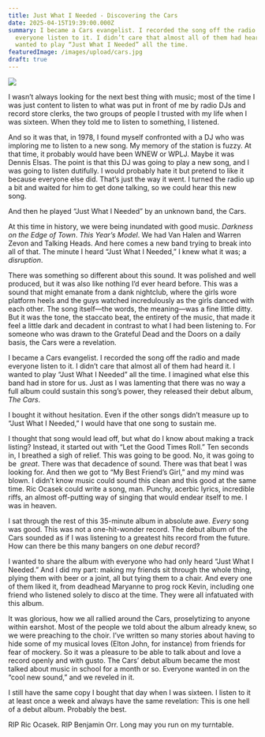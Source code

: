 ```yaml
---
title: Just What I Needed - Discovering the Cars
date: 2025-04-15T19:39:00.000Z
summary: I became a Cars evangelist. I recorded the song off the radio and made
  everyone listen to it. I didn’t care that almost all of them had heard it. I
  wanted to play “Just What I Needed” all the time.
featuredImage: /images/upload/cars.jpg
draft: true
---
```

![](/images/upload/cars.jpg)

I wasn’t always looking for the next best thing with music; most of the time I was just content to listen to what was put in front of me by radio DJs and record store clerks, the two groups of people I trusted with my life when I was sixteen. When they told me to listen to something, I listened. 

And so it was that, in 1978, I found myself confronted with a DJ who was imploring me to listen to a new song. My memory of the station is fuzzy. At that time, it probably would have been WNEW or WPLJ. Maybe it was Dennis Elsas. The point is that this DJ was going to play a new song, and I was going to listen dutifully. I would probably hate it but pretend to like it because everyone else did. That’s just the way it went. I turned the radio up a bit and waited for him to get done talking, so we could hear this new song. 

And then he played “Just What I Needed” by an unknown band, the Cars. 

At this time in history, we were being inundated with good music. *Darkness on the Edge of Town*. *This Year’s Model*. We had Van Halen and Warren Zevon and Talking Heads. And here comes a new band trying to break into all of that. The minute I heard “Just What I Needed,” I knew what it was; a *disruption*. 


There was something so different about this sound. It was polished and well produced, but it was also like nothing I’d ever heard before. This was a sound that might emanate from a dank nightclub, where the girls wore platform heels and the guys watched incredulously as the girls danced with each other. The song itself—the words, the meaning—was a fine little ditty. But it was the tone, the staccato beat, the entirety of the music, that made it feel a little dark and decadent in contrast to what I had been listening to. For someone who was drawn to the Grateful Dead and the Doors on a daily basis, the Cars were a revelation. 

I became a Cars evangelist. I recorded the song off the radio and made everyone listen to it. I didn’t care that almost all of them had heard it. I wanted to play “Just What I Needed” all the time. I imagined what else this band had in store for us. Just as I was lamenting that there was no way a full album could sustain this song’s power, they released their debut album, *The Cars*.

I bought it without hesitation. Even if the other songs didn’t measure up to “Just What I Needed,” I would have that one song to sustain me. 

I thought that song would lead off, but what do I know about making a track listing? Instead, it started out with “Let the Good Times Roll.” Ten seconds in, I breathed a sigh of relief. This was going to be good. No, it was going to be  *great*. There was that decadence of sound. There was that beat I was looking for. And then we got to “My Best Friend’s Girl,” and my mind was blown. I didn’t know music could sound this clean and this good at the same time. Ric Ocasek could write a song, man. Punchy, acerbic lyrics, incredible riffs, an almost off-putting way of singing that would endear itself to me. I was in heaven.

I sat through the rest of this 35-minute album in absolute awe. *Every* song was good. This was not a one-hit-wonder record. The debut album of the Cars sounded as if I was listening to a greatest hits record from the future. How can there be this many bangers on one *debut* record?

I wanted to share the album with everyone who had only heard “Just What I Needed.” And I did my part: making my friends sit through the whole thing, plying them with beer or a joint, all but tying them to a chair. And every one of them liked it, from deadhead Maryanne to prog rock Kevin, including one friend who listened solely to disco at the time. They were all infatuated with this album. 

It was glorious, how we all rallied around the Cars, proselytizing to anyone within earshot. Most of the people we told about the album already knew, so we were preaching to the choir. I’ve written so many stories about having to hide some of my musical loves (Elton John, for instance) from friends for fear of mockery. So it was a pleasure to be able to talk about and love a record openly and with gusto. The Cars’ debut album became the most talked about music in school for a month or so. Everyone wanted in on the “cool new sound,” and we reveled in it. 

I still have the same copy I bought that day when I was sixteen. I listen to it at least once a week and always have the same revelation: This is one hell of a debut album. Probably the best. 

RIP Ric Ocasek. RIP Benjamin Orr. Long may you run on my turntable.
